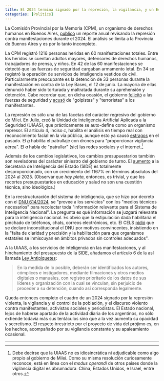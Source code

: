 ```yaml
---
title: El 2024 termina signado por la represión, la vigilancia, y un Estado fuerte
categories: [Politics]
---
```


La Comisión Provincial por la Memoria (CPM), un organismo de derechos humanos 
en Buenos Aires, [publicó](https://www.comisionporlamemoria.org/project/informe-especial-monitoreo-de-la-represion-de-las-fuerzas-de-seguridad-a-las-manifestaciones-publicas/) un reporte anual revisando 
la represión contra manifestaciones durante el 2024.
El análisis se limita a la Provincia de Buenos Aires y es por lo tanto 
incompleto.

La CPM registró 1216 personas heridas en 60 manifestaciones totales. 
Entre los heridos se cuentan adultos mayores, defensores de derechos humanos,
trabajadores de prensa, y niños. En 42 de las 60 manifestaciones se detectó 
que las fuerzas de seguridad cargaban armamento letal. En 34 se 
registró la operación de servicios de inteligencia vestidos de civil.
Particularmente preocupante es la detención de 33 personas durante la
manifestación en contra de la Ley Bases, el 12 de junio. La mayoría de ellas
denunció haber sido torturada y maltratada durante su aprehensión y detención.
Cabe recordar que, en dicha ocasión, el gobierno
[felicitó](https://www.lapoliticaonline.com/politica/el-gobierno-dijo-que-los-manifestantes-del-congreso-eran-terroristas-que-buscaban-un-golpe-de-estado/)
a las fuerzas de seguridad y
[acusó](https://www.cels.org.ar/web/wp-content/uploads/2024/06/20240613-Art-41.-Represion-en-el-Congreso-Nacional-Ley-Bases.pdf)
de "golpistas" y "terroristas" a los manifestantes.

La represión es sólo una de las facetas del carácter regresivo del gobierno de
Milei. En Julio, [creó](https://www.boletinoficial.gob.ar/detalleAviso/primera/311381/20240729) la Unidad de Inteligencia Artificial Aplicada a la Seguridad (UIAAS), que prácticamente se auto-define como 
un organismo represor. El artículo 4, inciso $c$, habilita el análisis en tiempo real 
con reconocimiento facial en la vía pública, aunque esto ya causó [estragos](https://slopezpereyra.github.io/2024-11-07-FacialRecognitionInArgentina/) en el pasado. El $g$ habilita el patrullaje
con drones para "proporcionar vigilancia aérea". El $a$ habla de "patrullar" (sic)
las redes sociales y el internet.[^1]

Además de los cambios legislativos, los cambios presupuestarios también son
reveladores del carácter siniestro del gobierno de turno. El
[aumento](https://www.perfil.com/noticias/economia/con-los-aumentos-de-2024-y-2025-el-presupuesto-de-la-side-crece-1167.phtml)
a la Secretaría de Inteligencia del Estado (SIDE) es totalmente
desproporcionado, con un crecimiento del 1167% en términos absolutos del 2024
al 2025. (Observar que *hay plata*, entonces, es trivial, y que los recortes 
presupuestarios en educación y salud no son una cuestión técnica, sino 
ideológica.)

En la reestructuración del sistema de inteligencia, que se hizo por decreto con
el [DNU
614/2024](https://www.boletinoficial.gob.ar/detalleAviso/primera/310495/20240716),
se "provee a los servicios" con los "medios técnicos necesarios" para
recolectar toda "información relevante para el Sistema de Inteligencia
Nacional". La pregunta es qué información se juzgará relevante para la
inteligencia nacional. Es obvio que la estipulación dada habilitaría el 
pinchado de teléfonos, chats, correos electrónicos, etc. El CELS
[pidió](https://www.cels.org.ar/web/2024/11/inconstitucional-dnu-que-reformo-el-sistema-de-inteligencia/)
que se declare inconstitucional el DNU por motivos convincentes, insistiendo en la 
"falta de claridad y precisión y la habilitación para que organismos estatales se inmiscuyan en ámbitos privados sin controles adecuados".


A la UIAAS, a los servicios de inteligencia en las manifestaciones, y al hinchamiento
del presupuesto de la SIDE,
añadamos el artículo 6 de la así llamada [Ley Antipiquetes](https://www.boletinoficial.gob.ar/detalleAviso/primera/300917/20231215):

> En la medida de lo posible, deberán ser identificados los autores, cómplices
> e instigadores, mediante filmaciones y otros medios digitales o manuales, con
> registro prioritario de los datos de sus líderes y organización con la cual
> se vinculan, sin perjuicio de proceder a su detención, cuando así corresponda
> legalmente.

Queda entonces completo el cuadro de un 2024 signado por la represión violenta,
la vigilancia y el control de la población, y el discurso violento contra
manifestantes, activistas sociales y periodistas. El Estado nacional, lejos de
haberse apartado de la actividad diaria de los argentinos, no sólo extiende
todavía más sus tentáculos sino que a la vez aumenta su opacidad y secretismo.
El respeto irrestricto por el proyecto de vida del prójimo es, en los hechos,
acompañado por su vigilancia constante y su apaleamiento ocasional.


--- 

[^1]: Debe decirse que la UIAAS no es idiosincrática ni adjudicable como algo propio
al gobierno de Milei. Como su misma resolución curiosamente reconoce, está en
línea con el *modus operandi* de otros países donde la vigilancia digital es
abrumadora: China, Estados Unidos, e Israel, entre otros.










